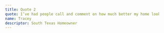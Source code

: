 ```yaml
---
title: Quote 2
quote: I’ve had people call and comment on how much better my home looks, and it certainly is pleasing to the members of our homeowners association.
name: Tracey
descriptor: South Texas Homeowner
---
```

